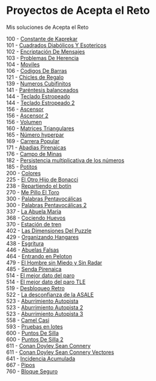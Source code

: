 # Proyectos de Acepta el Reto

Mis soluciones de Acepta el Reto

100 - [Constante de Kaprekar](src/aceptaelreto/ConstanteDeKaprekar_100.java)  
101 - [Cuadrados Diabólicos Y Esotericos](src/aceptaelreto/CuadradosDiabolicosYEsotericos_101.java)  
102 - [Encriptación De Mensajes](src/aceptaelreto/EncriptacionDeMensajes_102.java)  
103 - [Problemas De Herencia](src/aceptaelreto/ProblemasDeHerencia_103.java)  
104 - [Moviles](src/aceptaelreto/Moviles_104.java)  
106 - [Codigos De Barras](src/aceptaelreto/CodigosDeBarras_106.java)  
121 - [Chicles de Regalo](src/aceptaelreto/ChiclesDeRegalo_121.java)  
139 - [Numeros Cubifinitos](src/aceptaelreto/NumerosCubifinitos_139.java)  
141 - [Paréntesis balanceados](src/aceptaelreto/ParéntesisBalenceados_141.java)  
144 - [Teclado Estropeado](src/aceptaelreto/TecladoEstropeado_144.java)  
144 - [Teclado Estropeado 2](src/aceptaelreto/TecladoEstropeado2_144.java)  
156 - [Ascensor](src/aceptaelreto/Ascensor_156.java)  
156 - [Ascensor 2](src/aceptaelreto/Ascensor2_156.java)  
156 - [Volumen](src/aceptaelreto/Volumen_156.java)  
160 - [Matrices Triangulares](src/aceptaelreto/MatricesTriangulares_160.java)  
165 - [Número hyperpar](src/aceptaelreto/NumeroHyperpar_165.java)  
169 - [Carrera Popular](src/aceptaelreto/CarreraPopular_169.java)  
171 - [Abadias Pirenaicas](src/aceptaelreto/AbadiasPirenaicas_171.java)  
176 - [Campo de Minas](src/aceptaelreto/CampoDeMinas_176.java)  
182 - [Persistencia multiplicativa de los números](src/aceptaelreto/PersistenciaMultiplicativaNumeros_182.java)  
185 - [Potitos](src/aceptaelreto/Potitos_185.java)  
200 - [Colores](src/aceptaelreto/Colores_200.java)  
225 - [El Otro Hijo de Bonacci](src/aceptaelreto/ElOtroHijoDeBonacci_225.java)  
238 - [Repartiendo el botín](src/aceptaelreto/RepartiendoElBotin_238.java)  
270 - [Me Pillo El Toro](src/aceptaelreto/MePilloElToro_270.java)  
300 - [Palabras Pentavocálicas](src/aceptaelreto/PalabrasPentavocalicas_300.java)  
300 - [Palabras Pentavocálicas 2](src/aceptaelreto/PalabrasPentavocalicas2_300.java)  
337 - [La Abuela Maria](src/aceptaelreto/LaAbuelaMaria_337.java)  
368 - [Cociendo Huevos](src/aceptaelreto/CociendoHuevos_368.java)  
370 - [Estación de tren](src/aceptaelreto/EstacionDeTren_370.java)  
402 - [Las Dimensiones Del Puzzle](src/aceptaelreto/LasDimensionesDelPuzzle_402.java)  
429 - [Organizando Hangares](src/aceptaelreto/OrganizandoHangares_429.java)  
438 - [Esgritura](src/aceptaelreto/Esgritura_438.java)  
446 - [Abuelas Falsas](src/aceptaelreto/AbuelasFalsas_446.java)  
464 - [Entrando en Peloton](src/aceptaelreto/EntrandoEnPeloton_464.java)  
479 - [El Hombre sin Miedo y Sin Radar](src/aceptaelreto/ElHombreSinMiedoYSinRadar_479.java)  
485 - [Senda Pirenaica](src/aceptaelreto/SendaPirenaica_485.java)  
514 - [El mejor dato del paro](src/aceptaelreto/ElMejorDatoDelParo_514.java)  
514 - [El mejor dato del paro TLE](src/aceptaelreto/ElMejorDatoDelParoTLE_514.java)  
519 - [Desbloqueo Retro](src/aceptaelreto/DesbloqueoRetro_519.java)  
522 - [La desconfianza de la ASALE](src/aceptaelreto/DesconfianzaASALE_522.java)  
523 - [Aburrimiento Autopista](src/aceptaelreto/AburrimientoAutopista_523.java)  
523 - [Aburrimiento Autopista 2](src/aceptaelreto/AburrimientoAutopista2_523.java)  
523 - [Aburrimiento Autopista 3](src/aceptaelreto/AburrimientoAutopista3_523.java)  
558 - [Camel Casi](src/aceptaelreto/CamelCasi_558.java)  
593 - [Pruebas en lotes](src/aceptaelreto/PruebasPorLotes_593.java)  
600 - [Puntos De Silla](src/aceptaelreto/PuntosDeSilla_600.java)  
600 - [Puntos De Silla 2](src/aceptaelreto/PuntosDeSilla2_600.java)  
611 - [Conan Doyley Sean Connery](src/aceptaelreto/ConanDoyleySeanConnery_611.java)  
611 - [Conan Doyley Sean Connery Vectores](src/aceptaelreto/ConanDoyleySeanConneryVectores_611.java)  
641 - [Incidencia Acumulada](src/aceptaelreto/IncidenteDhahran_641.java)  
667 - [Pipos](src/aceptaelreto/Pipos_667.java)  
760 - [Bloque Seguro](src/aceptaelreto/BloqueSeguro_760.java)
